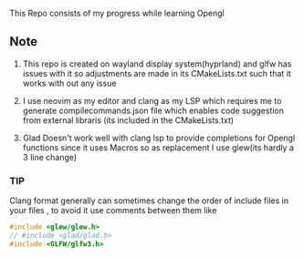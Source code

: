 This Repo consists of my progress while learning Opengl

## Note

1. This repo is created on wayland display system(hyprland) and glfw has issues with it so adjustments are made in its CMakeLists.txt such that it works with out any issue

2. I use neovim as my editor and clang as my LSP which requires me to generate compilecommands.json file which enables code suggestion from external libraris (its included in the CMakeLists.txt)

3. Glad Doesn't work well with clang lsp to provide completions for Opengl functions since it uses Macros so as replacement I use glew(its hardly a 3 line change)

### TIP

Clang format generally can sometimes change the order of include files in your files , to avoid it use comments between them like

```cpp
#include <glew/glew.h>
// #include <glad/glad.h>
#include <GLFW/glfw3.h>
```

